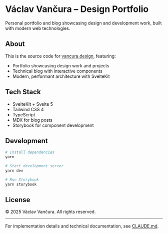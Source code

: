 # Václav Vančura – Design Portfolio

Personal portfolio and blog showcasing design and development work, built with modern web technologies.

## About

This is the source code for [vancura.design](https://vancura.design), featuring:

- Portfolio showcasing design work and projects
- Technical blog with interactive components
- Modern, performant architecture with SvelteKit

## Tech Stack

- SvelteKit + Svelte 5
- Tailwind CSS 4
- TypeScript
- MDX for blog posts
- Storybook for component development

## Development

```bash
# Install dependencies
yarn

# Start development server
yarn dev

# Run Storybook
yarn storybook
```

## License

© 2025 Václav Vančura. All rights reserved.

---

For implementation details and technical documentation, see [CLAUDE.md](./CLAUDE.md).
